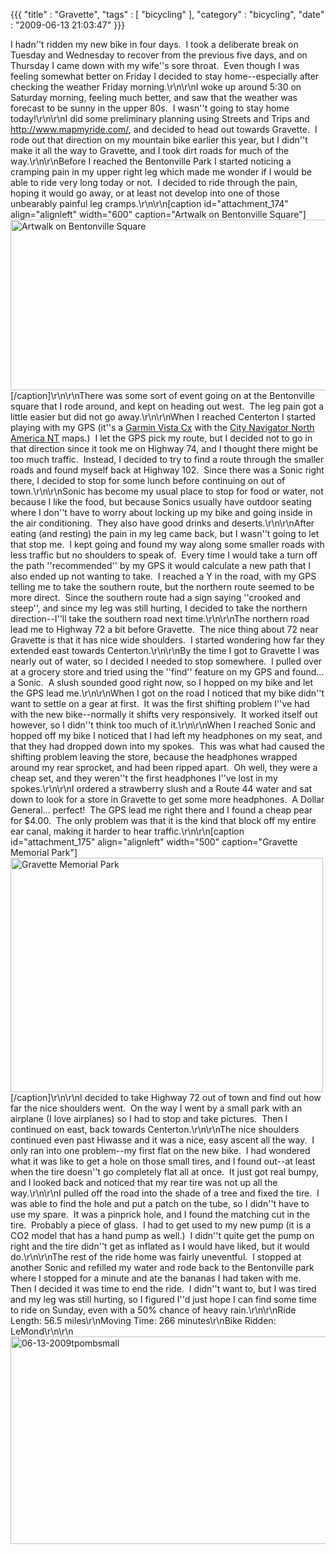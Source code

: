 {{{ "title" : "Gravette", "tags" : [ "bicycling" ], "category" : "bicycling", "date" : "2009-06-13 21:03:47" }}}

I hadn''t ridden my new bike in four days.  I took a deliberate break on Tuesday and Wednesday to recover from the previous five days, and on Thursday I came down with my wife''s sore throat.  Even though I was feeling somewhat better on Friday I decided to stay home--especially after checking the weather Friday morning.\r\n\r\nI woke up around 5:30 on Saturday morning, feeling much better, and saw that the weather was forecast to be sunny in the upper 80s.  I wasn''t going to stay home today!\r\n\r\nI did some preliminary planning using Streets and Trips and <a href="http://www.mapmyride.com/" target="_blank">http://www.mapmyride.com/</a>, and decided to head out towards Gravette.  I rode out that direction on my mountain bike earlier this year, but I didn''t make it all the way to Gravette, and I took dirt roads for much of the way.\r\n\r\nBefore I reached the Bentonville Park I started noticing a cramping pain in my upper right leg which made me wonder if I would be able to ride very long today or not.  I decided to ride through the pain, hoping it would go away, or at least not develop into one of those unbearably painful leg cramps.\r\n\r\n[caption id="attachment_174" align="alignleft" width="600" caption="Artwalk on Bentonville Square"]<a href="http://mark-ott.info/blog/wp-content/uploads/2009/06/bentonville_artwalk_photo0235.jpg"><img class="size-full wp-image-174" title="bentonville_artwalk_photo0235" src="http://mark-ott.info/blog/wp-content/uploads/2009/06/bentonville_artwalk_photo0235.jpg" alt="Artwalk on Bentonville Square" width="600" height="273" /></a>[/caption]\r\n\r\nThere was some sort of event going on at the Bentonville square that I rode around, and kept on heading out west.  The leg pain got a little easier but did not go away.\r\n\r\nWhen I reached Centerton I started playing with my GPS (it''s a <a href="http://www8.garmin.com/manuals/eTrexVistaCx_OwnersManual.pdf" target="_blank">Garmin Vista Cx</a> with the <a href="https://buy.garmin.com/shop/shop.do?pID=1456&amp;pvID=30132" target="_blank">City Navigator North America NT</a> maps.)  I let the GPS pick my route, but I decided not to go in that direction since it took me on Highway 74, and I thought there might be too much traffic.  Instead, I decided to try to find a route through the smaller roads and found myself back at Highway 102.  Since there was a Sonic right there, I decided to stop for some lunch before continuing on out of town.\r\n\r\nSonic has become my usual place to stop for food or water, not because I like the food, but because Sonics usually have outdoor seating where I don''t have to worry about locking up my bike and going inside in the air conditioning.  They also have good drinks and deserts.\r\n\r\nAfter eating (and resting) the pain in my leg came back, but I wasn''t going to let that stop me.  I kept going and found my way along some smaller roads with less traffic but no shoulders to speak of.  Every time I would take a turn off the path ''recommended'' by my GPS it would calculate a new path that I also ended up not wanting to take.  I reached a Y in the road, with my GPS telling me to take the southern route, but the northern route seemed to be more direct.  Since the southern route had a sign saying ''crooked and steep'', and since my leg was still hurting, I decided to take the northern direction--I''ll take the southern road next time.\r\n\r\nThe northern road lead me to Highway 72 a bit before Gravette.  The nice thing about 72 near Gravette is that it has nice wide shoulders.  I started wondering how far they extended east towards Centerton.\r\n\r\nBy the time I got to Gravette I was nearly out of water, so I decided I needed to stop somewhere.  I pulled over at a grocery store and tried using the ''find'' feature on my GPS and found... a Sonic.  A slush sounded good right now, so I hopped on my bike and let the GPS lead me.\r\n\r\nWhen I got on the road I noticed that my bike didn''t want to settle on a gear at first.  It was the first shifting problem I''ve had with the new bike--normally it shifts very responsively.  It worked itself out however, so I didn''t think too much of it.\r\n\r\nWhen I reached Sonic and hopped off my bike I noticed that I had left my headphones on my seat, and that they had dropped down into my spokes.  This was what had caused the shifting problem leaving the store, because the headphones wrapped around my rear sprocket, and had been ripped apart.  Oh well, they were a cheap set, and they weren''t the first headphones I''ve lost in my spokes.\r\n\r\nI ordered a strawberry slush and a Route 44 water and sat down to look for a store in Gravette to get some more headphones.  A Dollar General... perfect!  The GPS lead me right there and I found a cheap pear for $4.00.  The only problem was that it is the kind that block off my entire ear canal, making it harder to hear traffic.\r\n\r\n[caption id="attachment_175" align="alignleft" width="500" caption="Gravette Memorial Park"]<a href="http://mark-ott.info/blog/wp-content/uploads/2009/06/gravette_memorial_park_photo0240.jpg"><img class="size-full wp-image-175" title="gravette_memorial_park_photo0240" src="http://mark-ott.info/blog/wp-content/uploads/2009/06/gravette_memorial_park_photo0240.jpg" alt="Gravette Memorial Park" width="500" height="375" /></a>[/caption]\r\n\r\nI decided to take Highway 72 out of town and find out how far the nice shoulders went.  On the way I went by a small park with an airplane (I love airplanes) so I had to stop and take pictures.  Then I continued on east, back towards Centerton.\r\n\r\nThe nice shoulders continued even past Hiwasse and it was a nice, easy ascent all the way.  I only ran into one problem--my first flat on the new bike.  I had wondered what it was like to get a hole on those small tires, and I found out--at least when the tire doesn''t go completely flat all at once.  It just got real bumpy, and I looked back and noticed that my rear tire was not up all the way.\r\n\r\nI pulled off the road into the shade of a tree and fixed the tire.  I was able to find the hole and put a patch on the tube, so I didn''t have to use my spare.  It was a pinprick hole, and I found the matching cut in the tire.  Probably a piece of glass.  I had to get used to my new pump (it is a CO2 model that has a hand pump as well.)  I didn''t quite get the pump on right and the tire didn''t get as inflated as I would have liked, but it would do.\r\n\r\nThe rest of the ride home was fairly uneventful.  I stopped at another Sonic and refilled my water and rode back to the Bentonville park where I stopped for a minute and ate the bananas I had taken with me.  Then I decided it was time to end the ride.  I didn''t want to, but I was tired and my leg was still hurting, so I figured I''d just hope I can find some time to ride on Sunday, even with a 50% chance of heavy rain.\r\n\r\nRide Length: 56.5 miles\r\nMoving Time: 266 minutes\r\nBike Ridden: LeMond\r\n\r\n<a href="http://mark-ott.info/pictures/06-13-2009.tpo.mb.jpg"><img class="alignleft size-full wp-image-171" title="06-13-2009tpombsmall" src="http://mark-ott.info/blog/wp-content/uploads/2009/06/06-13-2009tpombsmall1.jpg" alt="06-13-2009tpombsmall" width="1000" height="332" /></a>